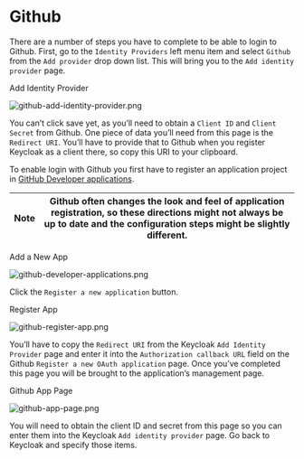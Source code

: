 # Github

There are a number of steps you have to complete to be able to login to Github. First, go to the `Identity Providers` left menu item and select `Github` from the `Add provider` drop down list. This will bring you to the `Add identity provider` page.

Add Identity Provider

![github-add-identity-provider.png](https://wjw465150.gitbooks.io/keycloak-documentation/content/server\_admin/keycloak-images/github-add-identity-provider.png)

You can’t click save yet, as you’ll need to obtain a `Client ID` and `Client Secret` from Github. One piece of data you’ll need from this page is the `Redirect URI`. You’ll have to provide that to Github when you register Keycloak as a client there, so copy this URI to your clipboard.

To enable login with Github you first have to register an application project in [GitHub Developer applications](https://github.com/settings/developers).

| Note | Github often changes the look and feel of application registration, so these directions might not always be up to date and the configuration steps might be slightly different. |
| ---- | ------------------------------------------------------------------------------------------------------------------------------------------------------------------------------- |

Add a New App

![github-developer-applications.png](https://wjw465150.gitbooks.io/keycloak-documentation/content/server\_admin/images/github-developer-applications.png)

Click the `Register a new application` button.

Register App

![github-register-app.png](https://wjw465150.gitbooks.io/keycloak-documentation/content/server\_admin/images/github-register-app.png)

You’ll have to copy the `Redirect URI` from the Keycloak `Add Identity Provider` page and enter it into the `Authorization callback URL` field on the Github `Register a new OAuth application` page. Once you’ve completed this page you will be brought to the application’s management page.

Github App Page

![github-app-page.png](https://wjw465150.gitbooks.io/keycloak-documentation/content/server\_admin/images/github-app-page.png)

You will need to obtain the client ID and secret from this page so you can enter them into the Keycloak `Add identity provider` page. Go back to Keycloak and specify those items.
